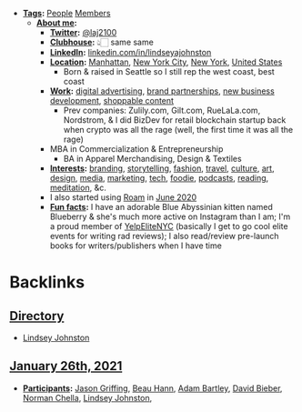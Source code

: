 - **[Tags](<Tags.md>):** [People](<People.md>) [Members](<Members.md>)
    - **[About me](<About me.md>):**
        - **[Twitter](<Twitter.md>):** [@laj2100](https://twitter.com/laj2100)
        - **[Clubhouse](<Clubhouse.md>):** 👆🏻 same same
        - **[LinkedIn](<LinkedIn.md>):** [linkedin.com/in/lindseyajohnston](https://www.linkedin.com/in/lindseyajohnston/)
        - **[Location](<Location.md>):** [Manhattan](<Manhattan.md>), [New York City](<New York City.md>), [New York](<New York.md>), [United States](<United States.md>)
            - Born & raised in Seattle so I still rep the west coast, best coast
        - **[Work](<Work.md>):** [digital advertising](<digital advertising.md>), [brand partnerships](<brand partnerships.md>), [new business development](<new business development.md>), [shoppable content](<shoppable content.md>)
            - Prev companies: Zulily.com, Gilt.com, RueLaLa.com, Nordstrom, & I did BizDev for retail blockchain startup back when crypto was all the rage (well, the first time it was all the rage)
        - MBA in Commercialization & Entrepreneurship
            - BA in Apparel Merchandising, Design & Textiles
        - **[Interests](<Interests.md>):** [branding](<branding.md>), [storytelling](<storytelling.md>), [fashion](<fashion.md>), [travel](<travel.md>), [culture](<culture.md>), [art](<art.md>), [design](<design.md>), [media](<media.md>), [marketing](<marketing.md>), [tech](<tech.md>), [foodie](<foodie.md>), [podcasts](<podcasts.md>), [reading](<reading.md>), [meditation](<meditation.md>), &c.
        - I also started using [Roam](<Roam.md>) in [June 2020](<June 2020.md>)
        - **[Fun facts](<Fun facts.md>):** I have an adorable Blue Abyssinian kitten named Blueberry & she's much more active on Instagram than I am; I'm a proud member of [YelpEliteNYC](<YelpEliteNYC.md>) (basically I get to go cool elite events for writing rad reviews); I also read/review pre-launch books for writers/publishers when I have time

# Backlinks
## [Directory](<Directory.md>)
- [Lindsey Johnston](<Lindsey Johnston.md>)

## [January 26th, 2021](<January 26th, 2021.md>)
- **[Participants](<Participants.md>):** [Jason Griffing](<Jason Griffing.md>), [Beau Hann](<Beau Hann.md>), [Adam Bartley](<Adam Bartley.md>), [David Bieber](<David Bieber.md>), [Norman Chella](<Norman Chella.md>), [Lindsey Johnston](<Lindsey Johnston.md>),

